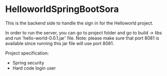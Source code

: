# HelloworldSpringBootSora

This is the backend side to handle the sign in for the Helloworld project.

In order to run the server, you can go to project folder and go to build -> libs and run 'hello-world-0.0.1.jar' file.
Note: please make sure that port 8081 is available since running this jar file will use port 8081.

Project specification:
- Spring security
- Hard code login user

